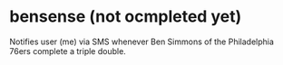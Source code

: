 # bensense (not ocmpleted yet)
Notifies user (me) via SMS whenever Ben Simmons of the Philadelphia 76ers complete a triple double.
